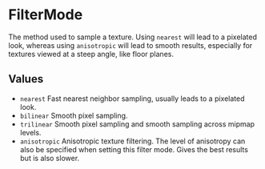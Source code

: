 <!--
category: reference
-->

FilterMode
===

The method used to sample a texture.  Using `nearest` will lead to a pixelated look, whereas using
`anisotropic` will lead to smooth results, especially for textures viewed at a steep angle, like
floor planes.

Values
---

- `nearest` Fast nearest neighbor sampling, usually leads to a pixelated look.
- `bilinear` Smooth pixel sampling.
- `trilinear` Smooth pixel sampling and smooth sampling across mipmap levels.
- `anisotropic` Anisotropic texture filtering.  The level of anisotropy can also be specified when
setting this filter mode.  Gives the best results but is also slower.
